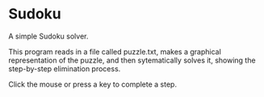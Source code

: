 Sudoku
======

A simple Sudoku solver.

This program reads in a file called puzzle.txt, makes a graphical representation of the puzzle, and then sytematically solves it, showing the step-by-step elimination process.

Click the mouse or press a key to complete a step.
